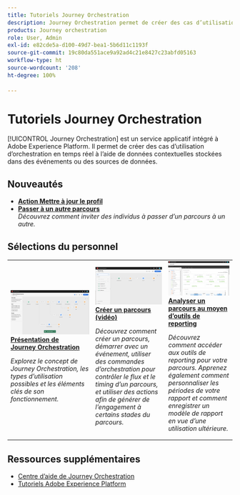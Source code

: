 ```yaml
---
title: Tutoriels Journey Orchestration
description: Journey Orchestration permet de créer des cas d’utilisation d’orchestration en temps réel à l’aide de données contextuelles stockées dans des événements ou des sources de données.
products: Journey orchestration
role: User, Admin
exl-id: e82cde5a-d100-49d7-bea1-5b6d11c1193f
source-git-commit: 19c80da551ace9a92ad4c21e8427c23abfd05163
workflow-type: ht
source-wordcount: '208'
ht-degree: 100%

---
```


# Tutoriels Journey Orchestration

[!UICONTROL Journey Orchestration] est un service applicatif intégré à Adobe Experience Platform. Il permet de créer des cas d’utilisation d’orchestration en temps réel à l’aide de données contextuelles stockées dans des événements ou des sources de données.

## Nouveautés

* **[Action Mettre à jour le profil](/help/building-a-journey/update-profile-action.md)**
* **[Passer à un autre parcours](/help/building-a-journey/jumping-to-another-journey.md)**
   <br>
   *Découvrez comment inviter des individus à passer d’un parcours à un autre.*

## Sélections du personnel

<table>
<tr>
  <td>
    <a href="./understanding-journey-orchestration.md">
      <img alt="Présentation de Journey Orchestration" src="./assets/journey-orchestration-example.png"/>
    </a>
    <div>
      <a href="./understanding-journey-orchestration.md">
    <strong>Présentation de Journey Orchestration</strong>
    </a>
    </div>
    <p>
    <em>Explorez le concept de Journey Orchestration, les types d’utilisation possibles et les éléments clés de son fonctionnement.</em>
    <p>
  </td>
  <td>
    <a href="./building-a-journey/creating-a-journey.md">
        <img alt="Créer un parcours (vidéo)" src="./assets/journey34.png"/>
    </a>
    <div>
      <a href="./building-a-journey/creating-a-journey.md">
    <strong>Créer un parcours (vidéo)</strong>
    </a>
    </div>
    <p>
    <em>Découvrez comment créer un parcours, démarrer avec un événement, utiliser des commandes d’orchestration pour contrôler le flux et le timing d’un parcours, et utiliser des actions afin de générer de lʼengagement à certains stades du parcours.</em>
    <p>
  </td>
  <td>
   <a href="./analyze-a-journey-via-reporting-tools.md">
      <img alt="Analyser un parcours au moyen d’outils de reporting" src="./assets/dynamic_report_journey_8.png" />
    </a>
    <div>
      <a href="./analyze-a-journey-via-reporting-tools.md">
    <strong>Analyser un parcours au moyen d’outils de reporting</strong>
    </a>
    </div>
    <p>
    <em>Découvrez comment accéder aux outils de reporting pour votre parcours. Apprenez également comment personnaliser les périodes de votre rapport et comment enregistrer un modèle de rapport en vue d’une utilisation ultérieure. </em>
    <p>
  </td>
</tr>
</table>

## Ressources supplémentaires

* [Centre d’aide de Journey Orchestration](https://experienceleague.adobe.com/docs/journeys/using/journey-orchestration-home.html?lang=fr)
* [Tutoriels Adobe Experience Platform](https://experienceleague.adobe.com/docs/platform-learn/tutorials/overview.html?lang=fr)
